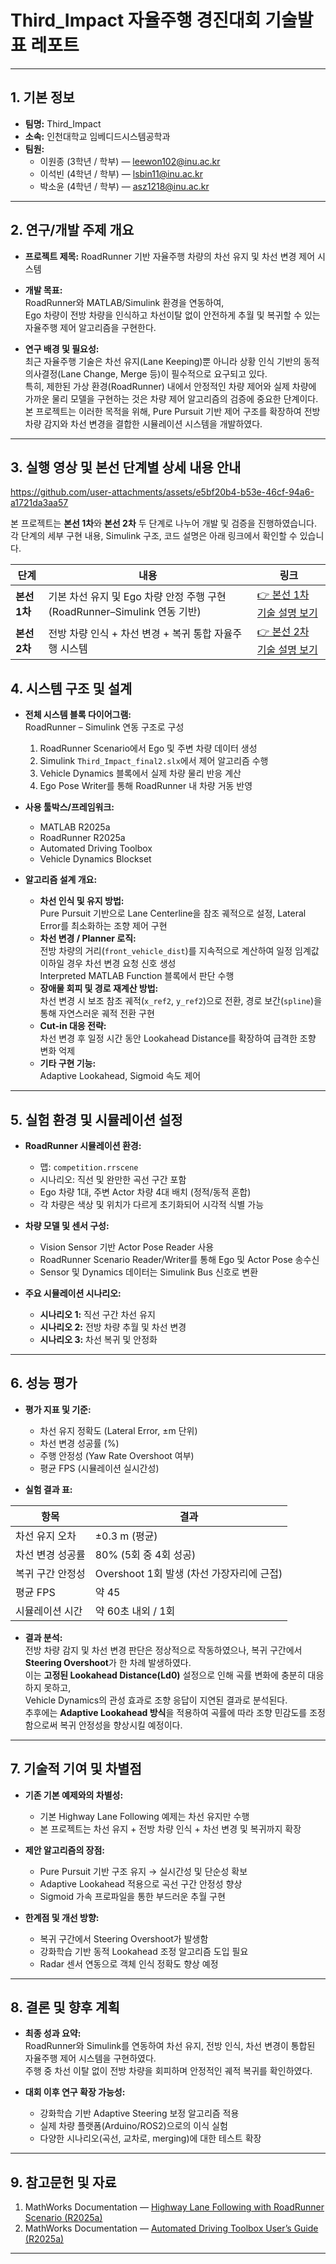 # Third_Impact 자율주행 경진대회 기술발표 레포트

---

## 1. 기본 정보  
- **팀명:** Third_Impact  
- **소속:** 인천대학교 임베디드시스템공학과  
- **팀원:**  
  - 이원종 (3학년 / 학부) — leewon102@inu.ac.kr  
  - 이석빈 (4학년 / 학부) — lsbin11@inu.ac.kr  
  - 박소윤 (4학년 / 학부) — asz1218@inu.ac.kr  

---

## 2. 연구/개발 주제 개요  

- **프로젝트 제목:** RoadRunner 기반 자율주행 차량의 차선 유지 및 차선 변경 제어 시스템  
- **개발 목표:**  
  RoadRunner와 MATLAB/Simulink 환경을 연동하여,  
  Ego 차량이 전방 차량을 인식하고 차선이탈 없이 안전하게 추월 및 복귀할 수 있는 자율주행 제어 알고리즘을 구현한다.  

- **연구 배경 및 필요성:**  
  최근 자율주행 기술은 차선 유지(Lane Keeping)뿐 아니라 상황 인식 기반의 동적 의사결정(Lane Change, Merge 등)이 필수적으로 요구되고 있다.  
  특히, 제한된 가상 환경(RoadRunner) 내에서 안정적인 차량 제어와 실제 차량에 가까운 물리 모델을 구현하는 것은 차량 제어 알고리즘의 검증에 중요한 단계이다.  
  본 프로젝트는 이러한 목적을 위해, Pure Pursuit 기반 제어 구조를 확장하여 전방 차량 감지와 차선 변경을 결합한 시뮬레이션 시스템을 개발하였다.

---
## 3. 실행 영상 및 본선 단계별 상세 내용 안내 
https://github.com/user-attachments/assets/e5bf20b4-b53e-46cf-94a6-a1721da3aa57

본 프로젝트는 **본선 1차**와 **본선 2차** 두 단계로 나누어 개발 및 검증을 진행하였습니다.  
각 단계의 세부 구현 내용, Simulink 구조, 코드 설명은 아래 링크에서 확인할 수 있습니다.

| 단계 | 내용 | 링크 |
|------|------|------|
| **본선 1차** | 기본 차선 유지 및 Ego 차량 안정 주행 구현 (RoadRunner–Simulink 연동 기반) | [👉 본선 1차 기술 설명 보기](https://github.com/jjong102/Third_Impact/tree/main/final(1)) |
| **본선 2차** | 전방 차량 인식 + 차선 변경 + 복귀 통합 자율주행 시스템 | [👉 본선 2차 기술 설명 보기](https://github.com/jjong102/Third_Impact/tree/main/final(2)) |


## 4. 시스템 구조 및 설계  

- **전체 시스템 블록 다이어그램:**  
  RoadRunner – Simulink 연동 구조로 구성  
  1. RoadRunner Scenario에서 Ego 및 주변 차량 데이터 생성  
  2. Simulink `Third_Impact_final2.slx`에서 제어 알고리즘 수행  
  3. Vehicle Dynamics 블록에서 실제 차량 물리 반응 계산  
  4. Ego Pose Writer를 통해 RoadRunner 내 차량 거동 반영  

- **사용 툴박스/프레임워크:**  
  - MATLAB R2025a  
  - RoadRunner R2025a  
  - Automated Driving Toolbox  
  - Vehicle Dynamics Blockset  

- **알고리즘 설계 개요:**  
  - **차선 인식 및 유지 방법:**  
    Pure Pursuit 기반으로 Lane Centerline을 참조 궤적으로 설정, Lateral Error를 최소화하는 조향 제어 구현  
  - **차선 변경 / Planner 로직:**  
    전방 차량의 거리(`front_vehicle_dist`)를 지속적으로 계산하여 일정 임계값 이하일 경우 차선 변경 요청 신호 생성  
    Interpreted MATLAB Function 블록에서 판단 수행  
  - **장애물 회피 및 경로 재계산 방법:**  
    차선 변경 시 보조 참조 궤적(`x_ref2`, `y_ref2`)으로 전환, 경로 보간(`spline`)을 통해 자연스러운 궤적 전환 구현  
  - **Cut-in 대응 전략:**  
    차선 변경 후 일정 시간 동안 Lookahead Distance를 확장하여 급격한 조향 변화 억제  
  - **기타 구현 기능:**  
    Adaptive Lookahead, Sigmoid 속도 제어

---

## 5. 실험 환경 및 시뮬레이션 설정  

- **RoadRunner 시뮬레이션 환경:**  
  - 맵: `competition.rrscene`  
  - 시나리오: 직선 및 완만한 곡선 구간 포함  
  - Ego 차량 1대, 주변 Actor 차량 4대 배치 (정적/동적 혼합)  
  - 각 차량은 색상 및 위치가 다르게 초기화되어 시각적 식별 가능  

- **차량 모델 및 센서 구성:**  
  - Vision Sensor 기반 Actor Pose Reader 사용  
  - RoadRunner Scenario Reader/Writer를 통해 Ego 및 Actor Pose 송수신  
  - Sensor 및 Dynamics 데이터는 Simulink Bus 신호로 변환  

- **주요 시뮬레이션 시나리오:**  
  - **시나리오 1:** 직선 구간 차선 유지  
  - **시나리오 2:** 전방 차량 추월 및 차선 변경  
  - **시나리오 3:** 차선 복귀 및 안정화  

---

## 6. 성능 평가  

- **평가 지표 및 기준:**  
  - 차선 유지 정확도 (Lateral Error, ±m 단위)  
  - 차선 변경 성공률 (%)  
  - 주행 안정성 (Yaw Rate Overshoot 여부)  
  - 평균 FPS (시뮬레이션 실시간성)  

- **실험 결과 표:**  

| 항목 | 결과 |
|------|------|
| 차선 유지 오차 | ±0.3 m (평균) |
| 차선 변경 성공률 | 80% (5회 중 4회 성공) |
| 복귀 구간 안정성 | Overshoot 1회 발생 (차선 가장자리에 근접) |
| 평균 FPS | 약 45 |
| 시뮬레이션 시간 | 약 60초 내외 / 1회 |

- **결과 분석:**  
  전방 차량 감지 및 차선 변경 판단은 정상적으로 작동하였으나, 복귀 구간에서 **Steering Overshoot**가 한 차례 발생하였다.  
  이는 **고정된 Lookahead Distance(Ld0)** 설정으로 인해 곡률 변화에 충분히 대응하지 못하고,  
  Vehicle Dynamics의 관성 효과로 조향 응답이 지연된 결과로 분석된다.  
  추후에는 **Adaptive Lookahead 방식**을 적용하여 곡률에 따라 조향 민감도를 조정함으로써 복귀 안정성을 향상시킬 예정이다.


---

## 7. 기술적 기여 및 차별점  

- **기존 기본 예제와의 차별성:**  
  - 기본 Highway Lane Following 예제는 차선 유지만 수행  
  - 본 프로젝트는 차선 유지 + 전방 차량 인식 + 차선 변경 및 복귀까지 확장  

- **제안 알고리즘의 장점:**  
  - Pure Pursuit 기반 구조 유지 → 실시간성 및 단순성 확보  
  - Adaptive Lookahead 적용으로 곡선 구간 안정성 향상  
  - Sigmoid 가속 프로파일을 통한 부드러운 추월 구현  

- **한계점 및 개선 방향:**  
  - 복귀 구간에서 Steering Overshoot가 발생함  
  - 강화학습 기반 동적 Lookahead 조정 알고리즘 도입 필요  
  - Radar 센서 연동으로 객체 인식 정확도 향상 예정  

---

## 8. 결론 및 향후 계획  

- **최종 성과 요약:**  
  RoadRunner와 Simulink를 연동하여 차선 유지, 전방 인식, 차선 변경이 통합된 자율주행 제어 시스템을 구현하였다.  
  주행 중 차선 이탈 없이 전방 차량을 회피하며 안정적인 궤적 복귀를 확인하였다.  

- **대회 이후 연구 확장 가능성:**  
  - 강화학습 기반 Adaptive Steering 보정 알고리즘 적용  
  - 실제 차량 플랫폼(Arduino/ROS2)으로의 이식 실험  
  - 다양한 시나리오(곡선, 교차로, merging)에 대한 테스트 확장  

---

## 9. 참고문헌 및 자료  

1. MathWorks Documentation — [Highway Lane Following with RoadRunner Scenario (R2025a)](https://kr.mathworks.com/help/driving/ug/highway-lane-following-with-roadrunner-scenario.html)  
2. MathWorks Documentation — [Automated Driving Toolbox User’s Guide (R2025a)](https://kr.mathworks.com/help/driving/index.html)  


---
